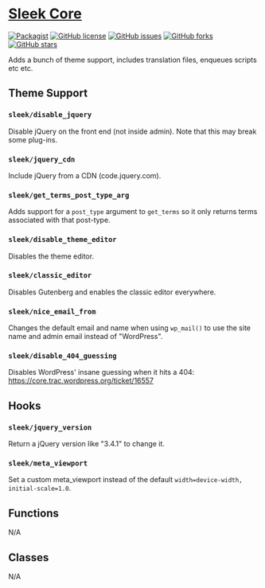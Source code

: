# [Sleek Core](https://github.com/powerbuoy/sleek-core/)

[![Packagist](https://img.shields.io/packagist/vpre/powerbuoy/sleek-core.svg?style=flat-square)](https://packagist.org/packages/powerbuoy/sleek-core)
[![GitHub license](https://img.shields.io/github/license/powerbuoy/sleek-core.svg?style=flat-square)](https://github.com/powerbuoy/sleek-core/blob/master/LICENSE)
[![GitHub issues](https://img.shields.io/github/issues/powerbuoy/sleek-core.svg?style=flat-square)](https://github.com/powerbuoy/sleek-core/issues)
[![GitHub forks](https://img.shields.io/github/forks/powerbuoy/sleek-core.svg?style=flat-square)](https://github.com/powerbuoy/sleek-core/network)
[![GitHub stars](https://img.shields.io/github/stars/powerbuoy/sleek-core.svg?style=flat-square)](https://github.com/powerbuoy/sleek-core/stargazers)

Adds a bunch of theme support, includes translation files, enqueues scripts etc etc.

## Theme Support

### `sleek/disable_jquery`

Disable jQuery on the front end (not inside admin). Note that this may break some plug-ins.

### `sleek/jquery_cdn`

Include jQuery from a CDN (code.jquery.com).

### `sleek/get_terms_post_type_arg`

Adds support for a `post_type` argument to `get_terms` so it only returns terms associated with that post-type.

### `sleek/disable_theme_editor`

Disables the theme editor.

### `sleek/classic_editor`

Disables Gutenberg and enables the classic editor everywhere.

### `sleek/nice_email_from`

Changes the default email and name when using `wp_mail()` to use the site name and admin email instead of "WordPress".

### `sleek/disable_404_guessing`

Disables WordPress' insane guessing when it hits a 404: https://core.trac.wordpress.org/ticket/16557

## Hooks

### `sleek/jquery_version`

Return a jQuery version like "3.4.1" to change it.

### `sleek/meta_viewport`

Set a custom meta_viewport instead of the default `width=device-width, initial-scale=1.0`.

## Functions

N/A

## Classes

N/A
